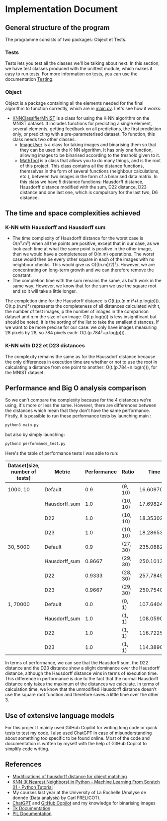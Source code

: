 # Implementation Document

## General structure of the program

The programme consists of two packages: Object et Tests. 

### Tests
Tests lets you test all the classes we'll be talking about next. In this section, we have test classes produced with the unittest module, which makes it easy to run tests. For more information on tests, you can use the documentation [Testing](https://github.com/mathisdesaulty/MathisDESAULTY/blob/314fcff79ede4a74cac797ddd7f575dbe885dae6/Documentation/Testing.md#L1).

### Object

Object is a package containing all the elements needed for the final algorithm to function correctly, which are in [main.py](https://github.com/mathisdesaulty/MathisDESAULTY/blob/314fcff79ede4a74cac797ddd7f575dbe885dae6/main.py#L5). Let's see how it works:

- [KNNClassifierMNIST](https://github.com/mathisdesaulty/MathisDESAULTY/blob/314fcff79ede4a74cac797ddd7f575dbe885dae6/Object/k_nn_mnist.py#L10) is a class for using the K-NN algorithm on the MNIST dataset. It includes functions for predicting a single element, several elements, getting feedback on all predictions, the first prediction only, or predicting with a pre-parameterised dataset. To function, this class needs two other classes:
    - [ImageUser](https://github.com/mathisdesaulty/MathisDESAULTY/blob/314fcff79ede4a74cac797ddd7f575dbe885dae6/Object/image_user.py#L10) is a class for taking images and binarising them so that they can be used in the K-NN algorithm. It has only one function, allowing images to be binarised according to the treshold given to it.
    - [MathTool](https://github.com/mathisdesaulty/MathisDESAULTY/blob/314fcff79ede4a74cac797ddd7f575dbe885dae6/Object/math_tool.py#L6) is a class that allows you to do many things, and is the root of this project. This class contains all the distance functions, themselves in the form of several functions (neighbour calculations, etc.), between two images in the form of a binarised data matrix. In this class we have 5 distance functions: Hausdorff distance, Hausdorff distance modified with the sum, D22 distance, D23 distance and one last one, which is compulsory for the last two, D6 distance.


## The time and space complexities achieved

### K-NN with Hausdorff and Hausdorff sum

- The time complexity of Hausdorff distance for the worst case is O(n².m²) when all the points are positive, except that in our case, as we look each time at what the same point is positive in the other image, then we would have a completeness of O(n.m) operations. The worst case would then be every other square in each of the images with no neighbour checks. This would give us O(((n.m)/2)²). However, we are concentrating on long-term growth and we can therefore remove the constant.
- The completion time with the sum remains the same, as both work in the same way. However, we know that for the sum we use the square root and so it will take a little longer.

The completion time for the Hausdorff distance is O(t.(p.(n.m)²+t.p.log(p))). O(t.p.(n.m)²) represents the completeness of all distances calculated with t, the number of test images, p the number of images in the comparison dataset and n.m the size of an image. O(t.p.log(p)) is less insignificant but should be noted, it is the sorting of the list to take the smallest distances. If we want to be more precise for our case: we only have images measuring 28 pixels by 28, so 784 pixels each: 
O(t.(p.784²+p.log(p))).

### K-NN with D22 et D23 distances

The complexity remains the same as for the Haussdorf distance because the only differences in execution time are whether or not to use the root in calculating a distance from one point to another:
O(t.(p.784+n.log(n))), for the MNIST dataset.

## Performance and Big O analysis comparison

So we can't compare the complexity because for the 4 distances we're using, it's more or less the same. However, there are differences between the distances which mean that they don't have the same performance.
Firstly, it is possible to run these performance tests by launching main :

```bash
python3 main.py
```

but also by simply launching:

```bash
python3 performance_test.py
```

Here's the table of performance tests I was able to run:

| Dataset(size, number of tests) | Metric         | Performance | Ratio    | Time (seconds)       |
|-------------------------------|----------------|-------------|----------|----------------------|
| 1000, 10                       | Default        | 0.9         | (9, 10)  | 16.60970664024353     |
|                               | Hausdorff_sum  | 1.0         | (10, 10) | 17.698243618011475    |
|                               | D22            | 1.0         | (10, 10) | 18.353026866912842    |
|                               | D23            | 1.0         | (10, 10) | 18.28653311729431     |
| 30, 5000                       | Default        | 0.9         | (27, 30) | 235.08828711509705    |
|                               | Hausdorff_sum  | 0.9667      | (29, 30) | 250.10133838653564    |
|                               | D22            | 0.9333      | (28, 30) | 257.7845547199249     |
|                               | D23            | 0.9667      | (29, 30) | 250.75405430793762    |
| 1, 70000                       | Default        | 0.0         | (0, 1)   | 107.64047741889954    |
|                               | Hausdorff_sum  | 1.0         | (1, 1)   | 108.0590009689331     |
|                               | D22            | 1.0         | (1, 1)   | 116.72253632545471    |
|                               | D23            | 1.0         | (1, 1)   | 114.389075756073      |

In terms of performance, we can see that the Hausdorff sum, the D22 distance and the D23 distance show a slight dominance over the Hausdorff distance, although the Hausdorff distance wins in terms of execution time. This difference in performance is due to the fact that the normal Hausdorff distance only takes the maximum of the distances we calculate. In terms of calculation time, we know that the unmodified Hausdorff distance doesn't use the square root function and therefore saves a little time over the other 3.

## Use of extensive language models

For this project I mainly used GitHub Copilot for writing long code or quick tests to test my code. I also used ChatGPT in case of misunderstanding about something too specific to be found online. 
Most of the code and documentation is written by myself with the help of GitHub Copilot to simplify code writing.

## References 

- [Modifications of hausdorff distance for object matching](https://www.researchgate.net/publication/290011464_Modifications_of_hausdorff_distance_for_object_matching)
- [KNN (K Nearest Neighbors) in Python - Machine Learning From Scratch 01 - Python Tutorial](https://www.youtube.com/watch?v=ngLyX54e1LU)
- My courses last year at the University of La Rochelle (Analyse de donnée (Data analysis) by Carl FRELICOT).
- [ChatGPT](https://chatgpt.com/) and [GitHub Copilot](https://github.com/features/copilot) and my knowledge for binarising images 
- [Tk Documentation](https://docs.python.org/3/library/tk.html)
- [PIL Documentation](https://pillow.readthedocs.io/en/stable/)
